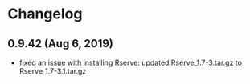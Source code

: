 # Changelog

## 0.9.42 (Aug 6, 2019)
  - fixed an issue with installing Rserve: updated Rserve_1.7-3.tar.gz to Rserve_1.7-3.1.tar.gz
